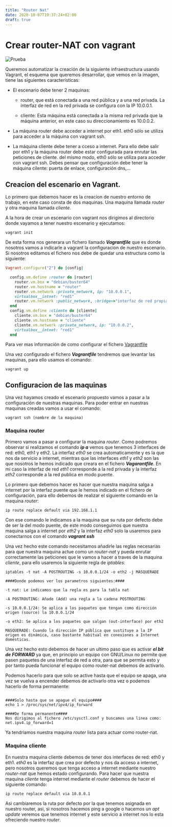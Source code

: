 ```yaml
---
title: "Router Nat"
date: 2020-10-07T19:37:24+02:00
draft: true
---
```


# Crear router-NAT con vagrant

![Prueba](https://fp.josedomingo.org/serviciosgs/u01/img/router.png "router-nat")

Queremos automatizar la creación de la siguiente infraestructura usando Vagrant, el esquema que queremos desarrollar, que vemos en la imagen, tiene las siguientes características:

* El escenario debe tener 2 maquinas:

    * router, que está conectada a una red pública y a una red privada. La interfaz de red en la red privada se configura con la IP 10.0.0.1.

    * cliente: Esta máquina está conectada a la misma red privada que la máquina anterior, en este caso su direccionamiento es 10.0.0.2.

* La máquina router debe acceder a internet por eth1. eth0 sólo se utiliza para acceder a la máquina con vagrant ssh.

* La máquina cliente debe tener a cceso a internet. Para ello debe salir por eth1 y la máquina router debe estar configurada para enrutar las peticiones de cliente. del mismo modo, eth0 sólo se utiliza para acceder con vagrant ssh. Debes pensar que configuración debe tener la máquina cilente: puerta de enlace, configuración dns,…

## Creacion del escenario en Vagrant.

Lo primero que debemos hacer es la creacion de nuestro entorno de trabajo, en este caso consta de dos maquinas. Una maquina llamada *router* y otra maquina llamada *cliente*.

A la hora de crear un escenario con vagrant nos dirigimos al directorio donde vayamos a tener nuestro escenario y ejecutamos:

```shell
vagrant init
```

De esta forma nos generara un fichero llamado ***Vagrantfile*** que es donde nosotros vamos a indicarle a vagrant la configuracion de nuestro escenario. Si nosotros editamos el fichero nos debe de quedar una estructura como la siguiente:

```ruby
Vagrant.configure("2") do |config|

  config.vm.define :router do |router|
    router.vm.box = "debian/buster64"
    router.vm.hostname = "router"
    router.vm.network :private_network, ip: "10.0.0.1",
    virtualbox__intnet: "red1"
    router.vm.network :public_network, :bridge=>"interfaz de red propia"
  end
  config.vm.define :cliente do |cliente|
    cliente.vm.box = "debian/buster64"
    cliente.vm.hostname = "cliente"
    cliente.vm.network :private_network, ip: "10.0.0.2",
    virtualbox__intnet: "red1"
  end
```

Para ver mas información de como configurar el fichero [Vagrantfile](https://www.vagrantup.com/docs)

Una vez configurado el fichero ***Vagrantfile*** tendremos que levantar las maquinas, para ello usamos el comando:

```shell
vagrant up
```

## Configuracion de las maquinas

Una vez hayamos creado el escenario propuesto vamos a pasar a la configuración de nuestras maquinas. Para poder entrar en nuestras maquinas creadas vamos a usar el comando:

```shell
vagrant ssh (nombre de la maquina)
```

### Maquina router

Primero vamos a pasar a configurar la maquina *router*. Como podremos observar si realizamos el comando ***ip a*** vemos que tenemos 3 interfaces de red: eth0, eth1 y eth2. La interfaz *eth0* se crea automaticamente y es la que nos da servicio a internet, mientras que las interfaces *eth1* y *eth2* son las que nosotros le hemos indicado que creara en el fichero ***Vagarantfile***. En mi caso la interfaz de red *eth1* corresponde a la red privada y la interfaz *eth2* corresponde a la red publica en modo puente.

Lo primero que debemos hacer es hacer que nuestra maquina salga a internet por la interfaz puente que le hemos indicado en el fichero de configuración, para ello debemos de realizar el siguiente comando en la maquina *router*:

```shell
ip route replace default via 192.168.1.1
```

Con ese comando le indicamos a la maquina que su ruta por defecto debe de ser la del modo puente, de este modo conseguimos que nuestra maquina salga a internet por *eth2* y la interfaz *eth0* solo la usaremos para conectarnos con el comando ***vagrant ssh***

Una vez hecho este comando necesitamos añadirle las reglas necesarias para que nuestra maquina actue como un *router-nat* y pueda enrutar correctamente las peticiones que le vamos a hacer a traves de la maquina *cliente*, para ello usaremos la siguiente regla de *iptables*:

```shell
iptables -t nat -A POSTROUTING -s 10.0.0.1/24 -o eth2 -j MASQUERADE

####Donde podemos ver los parametros siguientes:####

-t nat: Le indicamos que la regla es para la tabla nat

-A POSTROUTING: Añade (Add) una regla a la cadena POSTROUTING

-s 10.0.0.1/24: Se aplica a los paquetes que tengan como dirección origen (source) la 10.0.0.1/24

-o eth2: Se aplica a los paquetes que salgan (out-interface) por eth2

MASQUERADE: Cuando la dirección IP pública que sustituye a la IP origen es dinámica, caso bastante habitual en conexiones a Internet domésticas.
```

Una vez hecho esto debemos de hacer un ultimo paso que es activar ***el bit de FORWARD*** ya que, en principio un equipo con GNU/Linux no permite que pasen paquetes de una interfaz de red a otra, para que se permita esto y por tanto pueda funcionar el equipo como router-nat debemos de activarlo.

Podemos hacerlo para que solo se active hasta que el equipo se apaga, una vez se vuelva a encender debemos de activarlo otra vez o podemos hacerlo de forma permanente:

```shell

####Solo hasta que se apague el equipo####
echo 1 > /proc/sys/net/ipv4/ip_forward

####De forma permanente####
Nos dirigimos al fichero /etc/sysctl.conf y buscamos una linea como: net.ipv4.ip_forward=1
```

Ya tendriamos nuestra maquina *router* lista para actuar como router-nat.

### Maquina cliente

En nuestra maquina cliente debemos de tener dos interfaces de red: eth0 y eth1. *eth0* es la interfaz que crea por defecto y nos da acceso a internet, pero nosotros queremos que tenga acceso a internet mediante nuestro *router-nat* que hemos estado configurando. Para hacer que nuestra maquina *cliente* tenga internet mediante el *router* debemos de hacer el siguiente comando:

```shell
ip route replace default via 10.0.0.1
```

Asi cambiaremos la ruta por defecto por la que tenemos asignada en nuestro router, asi, si nosotros hacemos ping a google o hacemos un *apt update* veremos que tenemos internet y este servicio a internet nos lo esta ofreciendo nuestro *router*.

